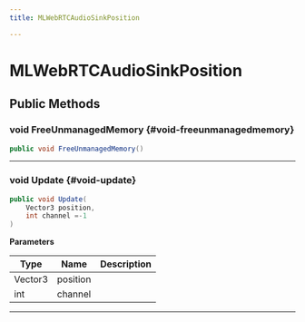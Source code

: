 ```yaml
---
title: MLWebRTCAudioSinkPosition

---
```


# MLWebRTCAudioSinkPosition










## Public Methods

### void FreeUnmanagedMemory {#void-freeunmanagedmemory}

```csharp
public void FreeUnmanagedMemory()
```






-----------

### void Update {#void-update}

```csharp
public void Update(
    Vector3 position,
    int channel =-1
)
```


**Parameters**

| Type | Name  | Description  | 
|--|--|--|
| Vector3 |position||
| int |channel||






-----------

